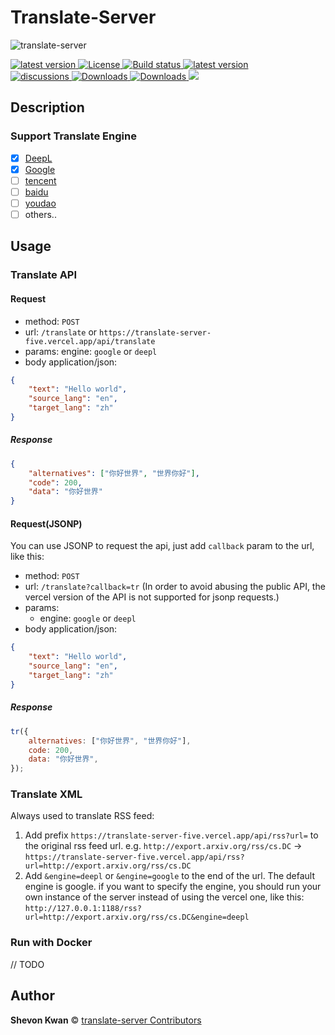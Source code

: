 # Translate-Server

![translate-server](https://socialify.git.ci/ShevonKuan/translate-server/image?description=1&descriptionEditable=%E4%B8%80%E4%B8%AA%E5%9F%BA%E4%BA%8EGolang%E6%9E%84%E5%BB%BA%E7%9A%84%E9%9B%86%E6%88%90%E7%BF%BB%E8%AF%91api%E6%9C%8D%E5%8A%A1%E7%AB%AF%E3%80%82%20An%20integrated%20translation%20api%20server%20built%20on%20Golang.&font=Jost&forks=1&issues=1&language=1&name=1&owner=1&pattern=Solid&pulls=1&stargazers=1&theme=Light)

<div>
  <a href="https://goreportcard.com/report/github.com/shevonkuan/translate-server">
    <img src="https://goreportcard.com/badge/github.com/ShevonKuan/translate-server" alt="latest version" />
  </a>
  <a href="https://github.com/ShevonKuan/translate-server/blob/main/LICENSE">
    <img src="https://img.shields.io/github/license/ShevonKuan/translate-server" alt="License" />
  </a>
  <a href="https://github.com/ShevonKuan/translate-server/actions?query=workflow%3ABuild">
    <img src="https://img.shields.io/github/actions/workflow/status/ShevonKuan/translate-server/build.yml" alt="Build status" />
  </a>
  <a href="https://github.com/ShevonKuan/translate-server/releases">
    <img src="https://img.shields.io/github/release/ShevonKuan/translate-server" alt="latest version" />
  </a>
</div>
<div>
  <a href="https://github.com/ShevonKuan/translate-server/discussions">
    <img src="https://img.shields.io/github/discussions/ShevonKuan/translate-server?color=%23ED8936" alt="discussions" />
  </a>
  <a href="https://github.com/ShevonKuan/translate-server/releases">
    <img src="https://img.shields.io/github/downloads/ShevonKuan/translate-server/total?color=%239F7AEA&logo=github" alt="Downloads" />
  </a>
    <a href="https://github.com/ShevonKuan/translate-server/releases">
    <img src="https://img.shields.io/github/v/release/shevonkuan/translate-server?include_prereleases&label=pre-release" alt="Downloads" />
  </a>
  <!-- <a href="https://hub.docker.com/r/xhofe/alist">
    <img src="https://img.shields.io/docker/pulls/xhofe/alist?color=%2348BB78&logo=docker&label=pulls" alt="Downloads" />
  </a> -->

<img src="https://img.shields.io/github/go-mod/go-version/Shevonkuan/translate-server">
</div>

## Description

### Support Translate Engine

-   [x] [DeepL](https://www.deepl.com/translator)
-   [x] [Google](https://translate.google.com)
-   [ ] [tencent](https://fanyi.qq.com/)
-   [ ] [baidu](https://fanyi.baidu.com/)
-   [ ] [youdao](https://fanyi.youdao.com/)
-   [ ] others..

## Usage

### Translate API

#### Request

-   method: `POST`
-   url: `/translate` or `https://translate-server-five.vercel.app/api/translate`
-   params: engine: `google` or `deepl`
-   body application/json:

```json
{
    "text": "Hello world",
    "source_lang": "en",
    "target_lang": "zh"
}
```

##### Response

```json
{
    "alternatives": ["你好世界", "世界你好"],
    "code": 200,
    "data": "你好世界"
}
```

#### Request(JSONP)

You can use JSONP to request the api, just add `callback` param to the url, like this:

-   method: `POST`
-   url: `/translate?callback=tr` (In order to avoid abusing the public API, the vercel version of the API is not supported for jsonp requests.)
-   params:
    -   engine: `google` or `deepl`
-   body application/json:

```json
{
    "text": "Hello world",
    "source_lang": "en",
    "target_lang": "zh"
}
```

##### Response

```javascript
tr({
    alternatives: ["你好世界", "世界你好"],
    code: 200,
    data: "你好世界",
});
```

### Translate XML

Always used to translate RSS feed:

1. Add prefix `https://translate-server-five.vercel.app/api/rss?url=` to the original rss feed url. e.g.
   `http://export.arxiv.org/rss/cs.DC`
   ->
   `https://translate-server-five.vercel.app/api/rss?url=http://export.arxiv.org/rss/cs.DC`
2. Add `&engine=deepl` or `&engine=google` to the end of the url. The default engine is google. if you want to specify the engine, you should run your own instance of the server instead of using the vercel one, like this:
   `http://127.0.0.1:1188/rss?url=http://export.arxiv.org/rss/cs.DC&engine=deepl`

### Run with Docker

// TODO

## Author

**Shevon Kwan** © [translate-server Contributors](https://github.com/ShevonKuan/translate-server/contributors)
